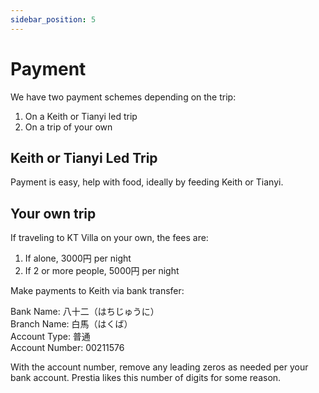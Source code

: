 ```yaml
---
sidebar_position: 5
---
```


# Payment

We have two payment schemes depending on the trip:

1. On a Keith or Tianyi led trip
1. On a trip of your own

## Keith or Tianyi Led Trip

Payment is easy, help with food, ideally by feeding Keith or Tianyi.

## Your own trip

If traveling to KT Villa on your own, the fees are:

1. If alone, 3000円 per night
1. If 2 or more people, 5000円 per night

Make payments to Keith via bank transfer:

Bank Name: 八十二（はちじゅうに）<br/>
Branch Name: 白馬（はくば） <br/>
Account Type: 普通 <br/>
Account Number: 00211576

With the account number, remove any leading zeros as needed per your bank
account.  Prestia likes this number of digits for some reason.

